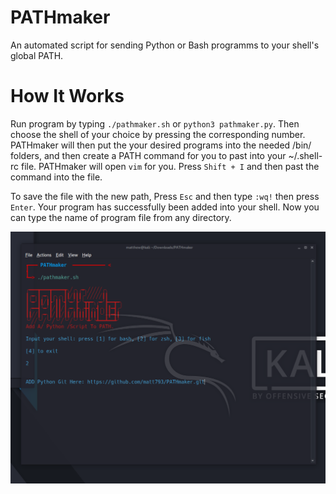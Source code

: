 # PATHmaker
An automated script for sending Python or Bash programms to your shell's global PATH.

# How It Works
Run program by typing `./pathmaker.sh` or `python3 pathmaker.py`. Then choose the shell of your choice by pressing the corresponding number. PATHmaker will then put the your desired programs into the needed /bin/ folders, and then create a PATH command for you to past into your ~/.shell-rc file. PATHmaker will open `vim` for you. Press `Shift + I` and then past the command into the file. 

To save the file with the new path, Press `Esc` and then type `:wq!` then press `Enter`. Your program has successfully been added into your shell. Now you can type the name of program file from any directory.

![Example](screenshot.png "Example")
